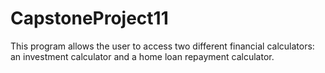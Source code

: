 # CapstoneProject11
This program  allows the user to access two different financial calculators: 
an investment calculator and a home loan repayment calculator. 
